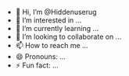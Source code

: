 - 👋 Hi, I’m @Hiddenuserug
- 👀 I’m interested in ...
- 🌱 I’m currently learning ...
- 💞️ I’m looking to collaborate on ...
- 📫 How to reach me ...
- 😄 Pronouns: ...
- ⚡ Fun fact: ...

<!---
Hiddenuserug/Hiddenuserug is a ✨ special ✨ repository because its `README.md` (this file) appears on your GitHub profile.
You can click the Preview link to take a look at your changes.
--->
